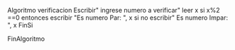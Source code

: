 Algoritmo verificacion
	Escribir" ingrese numero a verificar"
	leer x
	si x%2 ==0 entonces 
		escribir "Es numero Par: ", x
si no
			escribir" Es numero Impar: ", x
		FinSi
	
FinAlgoritmo
